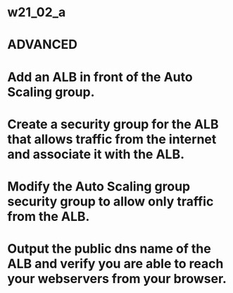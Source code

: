 # w21_02_a

# ADVANCED

# Add an ALB in front of the Auto Scaling group.
# Create a security group for the ALB that allows traffic from the internet and associate it with the ALB.
# Modify the Auto Scaling group security group to allow only traffic from the ALB.
# Output the public dns name of the ALB and verify you are able to reach your webservers from your browser.